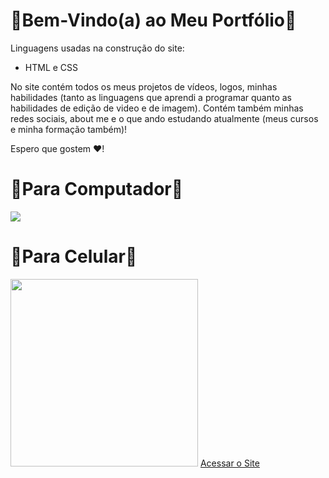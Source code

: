 <h1><b>🌻Bem-Vindo(a) ao Meu Portfólio🌻</b></h1>

Linguagens usadas na construção do site:
<ul>
  <li> HTML e CSS </li>
</ul>

No site contém todos os meus projetos de vídeos, logos, minhas habilidades (tanto as linguagens que aprendi a programar quanto as habilidades de edição de video e de imagem). Contém também minhas redes sociais, about me e o que ando estudando atualmente (meus cursos e minha formação também)!

Espero que gostem ❤!

<h1>🌻Para Computador🌻</h1>
<img src="https://user-images.githubusercontent.com/99284224/197839956-f729a453-06ed-4c57-8664-f1a76d8d4a5d.png">

<h1>🌻Para Celular🌻</h1>
<img src="https://user-images.githubusercontent.com/99284224/199635010-2bf7d294-8a54-4126-b8ae-8f2b614d7689.png" width="300px">
<a href="">Acessar o Site</a>
